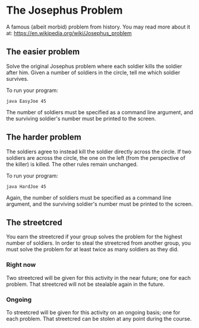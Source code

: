 # The Josephus Problem
A famous (albeit morbid) problem from history. You may read more about it at: https://en.wikipedia.org/wiki/Josephus_problem

## The easier problem
Solve the original Josephus problem where each soldier kills the soldier after him. Given a number of soldiers in the circle, tell me which soldier survives.

To run your program:
```
java EasyJoe 45
```
The number of soldiers must be specified as a command line argument, and the surviving soldier's number must be printed to the screen.

## The harder problem
The soldiers agree to instead kill the soldier directly across the circle. If two soldiers are across the circle, the one on the left (from the perspective of the killer) is killed. The other rules remain unchanged.

To run your program:
```
java HardJoe 45
```
Again, the number of soldiers must be specified as a command line argument, and the surviving soldier's number must be printed to the screen.

## The streetcred

You earn the streetcred if your group solves the problem for the highest number of soldiers. In order to steal the streetcred from another group, you must solve the problem for at least twice as many soldiers as they did.

### Right now
Two streetcred will be given for this activity in the near future; one for each problem. That streetcred will not be stealable again in the future.

### Ongoing
To streetcred will be given for this activity on an ongoing basis; one for each problem. That streetcred can be stolen at any point during the course.
